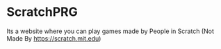 # ScratchPRG
Its a website where you can play games made by People in Scratch (Not Made By https://scratch.mit.edu)
